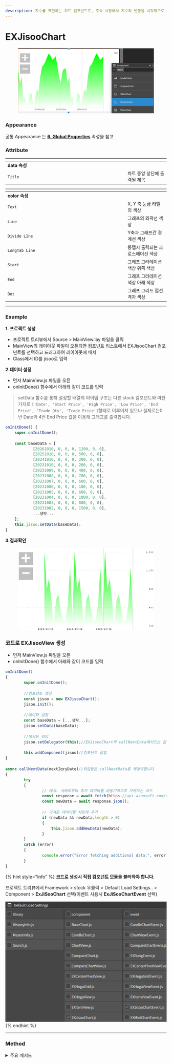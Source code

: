```yaml
---
description: 지수를 표현하는 차트 컴포넌트로, 주식 시장에서 지수의 변동을 시각적으로 표현하는 데 사용됩니다
---
```


# EXJisooChart

<figure><img src="../../.gitbook/assets/image (70).png" alt="" width="563"><figcaption></figcaption></figure>

### Appearance

공통 Appearance 는 [**6. Global Properties**](<../../Guide for SpiderGen/06  SpiderGen Editor/04  Properties Pane/02 Appearence.md>) 속성을 참고

### Attribute

<table data-header-hidden><thead><tr><th width="361"></th><th></th></tr></thead><tbody><tr><td><strong>data 속성</strong></td><td></td></tr><tr><td><code>Title</code></td><td>차트 중앙 상단에 출력될 제목</td></tr></tbody></table>

<table data-header-hidden><thead><tr><th width="361"></th><th></th></tr></thead><tbody><tr><td><strong>color 속성</strong></td><td></td></tr><tr><td><code>Text</code></td><td>X, Y 축 눈금 라벨의 색상</td></tr><tr><td><code>Line</code></td><td>그래프의 외곽선 색상</td></tr><tr><td><code>Divide LIne</code></td><td>Y축과 그래프간 경계선 색상</td></tr><tr><td><code>LongTab Line</code></td><td>롱탭시 출력되는 크로스헤어선 색상</td></tr><tr><td><code>Start</code></td><td>그래프 그라데이션 색상 위쪽 색상</td></tr><tr><td><code>End</code></td><td>그래프 그라데이션 색상 아래 색상</td></tr><tr><td><code>Dot</code></td><td> 그래프 그리드 점선 격자 색상</td></tr></tbody></table>

***

### Example

**1. 프로젝트 생성**

* 프로젝트 트리뷰에서 Source > MainView.lay 파일을 클릭
* MainView의 레이아웃 파일이 오픈되면 컴포넌트 리스트에서 EXJisooChart 컴포넌트를 선택하고 드래그하여 레이아웃에 배치
* Class에서 ID를 jisoo로 입력



**2.데이터 설정**

* 먼저 MainView.js 파일을 오픈
* onInitDone() 함수에서 아래와 같이 코드를 입력

> setData 함수를 통해 설정할 배열의 아이템 구조는 다른 stock 컴포넌트와 마찬가지로 `['Date', 'Start Price', 'High Price', 'Low Price', 'End Price', 'Trade Qty', 'Trade Price']`형태로 이루어져 있으나 실제로는0번 Date와 4번 End Price 값을 이용해 그래프를 출력합니다.

```javascript
onInitDone() {
    super.onInitDone();

    const baseData = [
            [20261010, 0, 0, 0, 1200, 0, 0],
            [20251010, 0, 0, 0, 500, 0, 0],
            [20241010, 0, 0, 0, 200, 0, 0],
            [20231010, 0, 0, 0, 200, 0, 0],
            [20231009, 0, 0, 0, 400, 0, 0],
            [20231008, 0, 0, 0, 700, 0, 0],
            [20231007, 0, 0, 0, 600, 0, 0],
            [20231006, 0, 0, 0, 100, 0, 0],
            [20231005, 0, 0, 0, 600, 0, 0],
            [20231004, 0, 0, 0, 1000, 0, 0],
            [20231003, 0, 0, 0, 800, 0, 0],
            [20231002, 0, 0, 0, 1500, 0, 0],
            ...생략...
    ];
    this.jisoo.setData(baseData);
}
```



**3.결과확인**

<figure><img src="../../.gitbook/assets/image (71).png" alt="" width="563"><figcaption></figcaption></figure>

### 코드로 EXJisooView 생성

* 먼저 MainView.js 파일을 오픈
* onInitDone() 함수에서 아래와 같이 코드를 입력

```javascript
onInitDone() 
{
        super.onInitDone();
        
        //컴포넌트 생성
        const jisoo = new EXJisooChart();
        jisoo.init();
        
        //데이터 설정
        const baseData = [...생략...];
        jisoo.setData(baseData);
        
        //메서드 위임
        jisoo.setDelegator(this);//EXJisooChart의 callNextData메서드는 값이 변경/추가되거나 컴포넌트의 크기변경, 스크롤위치에 따라 트리거 됩니다
        
        this.addComponent(jisoo)//컴포넌트 삽입
}

async callNextData(nextIqryDate)//위임받은 callNextData를 재정의합니다
{
        try 
        {
                // 예시: 서버로부터 추가 데이터를 비동기적으로 가져오는 코드
                const response = await fetch(https://api.asoosoft.com/data?date=${nextIqryDate});
                const newData = await response.json();

                // 가져온 데이터를 차트에 추가
                if (newData && newData.length > 0) 
                {
                    this.jisoo.addNewData(newData);
                }
        } 
        catch (error) 
        {
                console.error("Error fetching additional data:", error);
        }
}
```

{% hint style="info" %}
**코드로 생성시 직접 컴포넌트 모듈을 불러와야 합니다.**

프로젝트 트리뷰에서 Framework > stock 우클릭 > Default Load Settings.. > Component > **ExJiSooChart** 선택(이벤트 사용시 **ExJiSooChartEvent** 선택)

![](<../../.gitbook/assets/image (1).png>)
{% endhint %}

***

### Method

<details>

<summary>주요 메서드</summary>

1. `draw()` : 차트를 그립니다. 필요한 경우 차트를 다시 그리도록 호출합니다.
2. `resetData()` : 기존의 데이터를 제거하고 차트를 초기 상태로 되돌립니다.
3. `setColors(colors)` :  colors 객체를 통해 텍스트, 라인, 그라데이션 등의 색상을 지정할 수 있습니다.
4. `setData()` :  차트에 데이터를 설정하는 메서드 입니다.
5. `setDelegator(delegator)` : 차트의 delegator를 설정하는 메서드입니다. 데이터의 끝에 도달했을 때 추가 요청 메서드를 받을 객체를 지정합니다.
6. `setDivisionVal(divisionVal)` : 지수 차트 데이터를 나눗셈할 값을 설정하는 메서드입니다. 차트의 데이터 스케일을 조정할 때 사용됩니다.
7. `upDatePosition(pWidth, pHeight)` : 차트의 너비 및 높이를 업데이트하는 메서드입니다. 차트의 크기를 조정할 때 사용됩니다.
8. `setZoomEvent()` : 줌 이벤트를 설정하는 메서드입니다. 차트의 확대 및 축소 동작을 처리합니다.
9. `setMaxMin(pWidth, pHeight)` : 상하단 그래프의 최대 최소 값을 설정하는 메서드입니다. 차트의 데이터 범위를 조정합니다.

</details>
